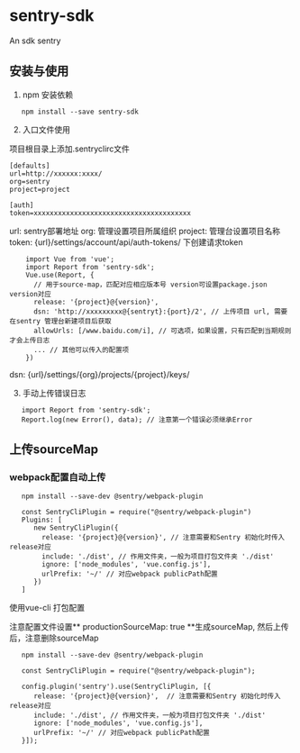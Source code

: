 # sentry-sdk
An sdk sentry

## 安装与使用
1. npm 安装依赖

```tsx
   npm install --save sentry-sdk
```

2. 入口文件使用

项目根目录上添加.sentryclirc文件

```tsx
[defaults]
url=http://xxxxxx:xxxx/ 
org=sentry
project=project

[auth]
token=xxxxxxxxxxxxxxxxxxxxxxxxxxxxxxxxxxxxxxx
```

url: sentry部署地址
org: 管理设置项目所属组织
project: 管理台设置项目名称
token: {url}/settings/account/api/auth-tokens/ 下创建请求token

```tsx
    import Vue from 'vue';
    import Report from 'sentry-sdk';
    Vue.use(Report, {
      // 用于source-map，匹配对应相应版本号 version可设置package.json version对应
      release: '{project}@{version}', 
      dsn: 'http://xxxxxxxxx@{sentryt}:{port}/2', // 上传项目 url, 需要在sentry 管理台新建项目后获取
      allowUrls: [/www.baidu.com/i], // 可选项，如果设置，只有匹配到当期规则才会上传日志
      ... // 其他可以传入的配置项
    })
```

dsn: {url}/settings/{org}/projects/{project}/keys/

3. 手动上传错误日志

```tsx
   import Report from 'sentry-sdk';
   Report.log(new Error(), data); // 注意第一个错误必须继承Error
```

## 上传sourceMap

### webpack配置自动上传


```tsx
   npm install --save-dev @sentry/webpack-plugin

   const SentryCliPlugin = require("@sentry/webpack-plugin")
   Plugins: [
      new SentryCliPlugin({
        release: '{project}@{version}', // 注意需要和Sentry 初始化时传入release对应
        include: './dist', // 作用文件夹，一般为项目打包文件夹 './dist'
        ignore: ['node_modules', 'vue.config.js'],
        urlPrefix: '~/' // 对应webpack publicPath配置
      })
   ] 
```
使用vue-cli 打包配置

注意配置文件设置** productionSourceMap: true **生成sourceMap, 然后上传后，注意删除sourceMap

```tsx
   npm install --save-dev @sentry/webpack-plugin

   const SentryCliPlugin = require("@sentry/webpack-plugin");

   config.plugin('sentry').use(SentryCliPlugin, [{
      release: '{project}@{version}',  // 注意需要和Sentry 初始化时传入release对应
      include: './dist', // 作用文件夹，一般为项目打包文件夹 './dist'
      ignore: ['node_modules', 'vue.config.js'],
      urlPrefix: '~/' // 对应webpack publicPath配置
   }]);
```


